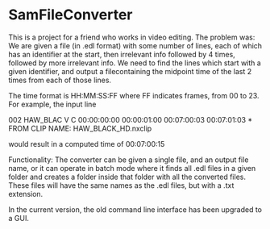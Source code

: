 # SamFileConverter
This is a project for a friend who works in video editing.
The problem was:
We are given a file (in .edl format) with some number of lines, each of which has an identifier at the start, then irrelevant info followed by 4 times, followed by more irrelevant info. We need to find the lines which start with a given identifier, and output a filecontaining the midpoint time of the last 2 times from each of those lines.

The time format is HH:MM:SS:FF where FF indicates frames, from 00 to 23.
For example, the input line 

002  HAW_BLAC V     C        00:00:00:00 00:00:01:00 00:07:00:03 00:07:01:03 * FROM CLIP NAME:  HAW_BLACK_HD.nxclip 

would result in a computed time of 00:07:00:15

Functionality:
The converter can be given a single file, and an output file name, or it can operate in batch mode where it finds all .edl files in a given folder and creates a folder inside that folder with all the converted files. These files will have the same names as the .edl files, but with a .txt extension.

In the current version, the old command line interface has been upgraded to a GUI.
